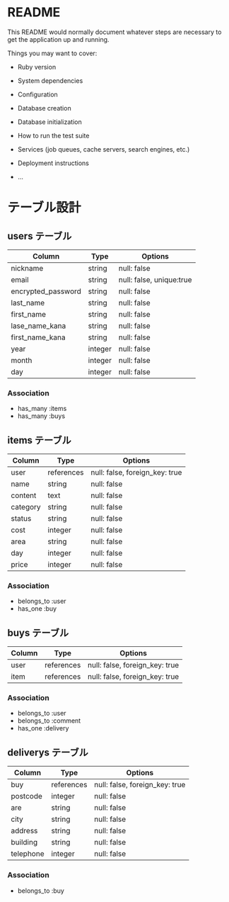 # README

This README would normally document whatever steps are necessary to get the
application up and running.

Things you may want to cover:

* Ruby version

* System dependencies

* Configuration

* Database creation

* Database initialization

* How to run the test suite

* Services (job queues, cache servers, search engines, etc.)

* Deployment instructions

* ...

# テーブル設計

## users テーブル

| Column             | Type    | Options                  |
| ------------------ | ------  | ------------------------ |
| nickname           | string  | null: false              |
| email              | string  | null: false, unique:true |
| encrypted_password | string  | null: false              |
| last_name          | string  | null: false              |
| first_name         | string  | null: false              |
| lase_name_kana     | string  | null: false              |
| first_name_kana    | string  | null: false              |
| year               | integer | null: false              |
| month              | integer | null: false              |
| day                | integer | null: false              |

### Association

- has_many :items
- has_many :buys

## items テーブル

| Column    | Type       | Options                        |
| --------- | ---------- | -----------------------------  |
| user      | references | null: false, foreign_key: true |
| name      | string     | null: false                    |
| content   | text       | null: false                    |
| category  | string     | null: false                    |
| status    | string     | null: false                    |
| cost      | integer    | null: false                    |
| area      | string     | null: false                    |
| day       | integer    | null: false                    |
| price     | integer    | null: false                    |

### Association

- belongs_to :user
- has_one :buy

## buys テーブル

| Column     | Type       | Options                        |
| -----------| ------     | ------------------------------ |
| user       | references | null: false, foreign_key: true |
| item       | references | null: false, foreign_key: true |

### Association

- belongs_to :user
- belongs_to :comment
- has_one :delivery

## deliverys テーブル

| Column    | Type       | Options                        |
| --------- | ---------- | -----------------------------  |
| buy       | references | null: false, foreign_key: true |
| postcode  | integer    | null: false                    |
| are       | string     | null: false                    |
| city      | string     | null: false                    |
| address   | string     | null: false                    |
| building  | string     | null: false                    |
| telephone | integer    | null: false                    |


### Association

- belongs_to :buy
